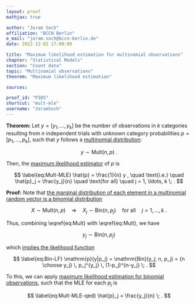 ```yaml
---
layout: proof
mathjax: true

author: "Joram Soch"
affiliation: "BCCN Berlin"
e_mail: "joram.soch@bccn-berlin.de"
date: 2022-12-02 17:00:00

title: "Maximum likelihood estimation for multinomial observations"
chapter: "Statistical Models"
section: "Count data"
topic: "Multinomial observations"
theorem: "Maximum likelihood estimation"

sources:

proof_id: "P385"
shortcut: "mult-mle"
username: "JoramSoch"
---
```



**Theorem:** Let $y = [y_1, \ldots, y_k]$ be the number of observations in $k$ categories resulting from $n$ independent trials with unknown category probabilities $p = [p_1, \ldots, p_k]$, such that $y$ follows a [multinomial distribution](/D/mult):

$$ \label{eq:Mult}
y \sim \mathrm{Mult}(n,p) \; .
$$

Then, the [maximum likelihood estimator](/P/mle) of $p$ is

$$ \label{eq:Mult-MLE}
\hat{p} = \frac{1}{n} y , \quad \text{i.e.} \quad \hat{p}_j = \frac{y_j}{n} \quad \text{for all} \quad j = 1, \ldots, k \; .
$$


**Proof:** Note that [the marginal distribution of each element in a multinomial random vector is a binomial distribution](/P/mult-marg)

$$ \label{eq:Mult-marg}
X \sim \mathrm{Mult}(n,p) \quad \Rightarrow \quad X_j \sim \mathrm{Bin}(n, p_j) \quad \text{for all} \quad j = 1, \ldots, k \; .
$$

Thus, combining \eqref{eq:Mult} with \eqref{eq:Mult}, we have

$$ \label{eq:Mult-Bin}
y_j \sim \mathrm{Bin}(n,p_j)
$$

which [implies the likelihood function](/P/bin-mle)

$$ \label{eq:Bin-LF}
\mathrm{p}(y|p_j) = \mathrm{Bin}(y_j; n, p_j) = {n \choose y_j} \, p_j^{y_j} \, (1-p_j)^{n-y_j} \; .
$$

To this, we can apply [maximum likelihood estimation for binomial observations](/P/bin-mle), such that the MLE for each $p_j$ is

$$ \label{eq:Mult-MLE-qed}
\hat{p}_j = \frac{y_j}{n} \; .
$$